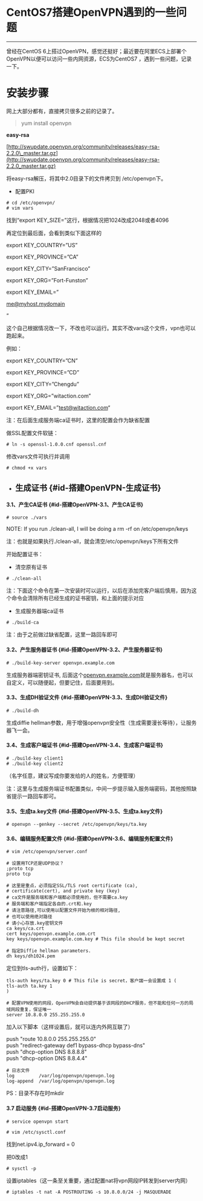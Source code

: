 # CentOS7搭建OpenVPN遇到的一些问题

---

曾经在CentOS 6上搭过OpenVPN，感觉还挺好；最近要在阿里ECS上部署个OpenVPN以便可以访问一些内网资源，ECS为CentOS7 ，遇到一些问题，记录一下。

# 安装步骤

网上大部分都有，直接拷贝很多之前的记录了。

> yum install openvpn



**easy-rsa**



[http://swupdate.openvpn.org/community/releases/easy-rsa-2.2.0\_master.tar.gz](http://swupdate.openvpn.org/community/releases/easy-rsa-2.2.0_master.tar.gz)

将easy-rsa解压，将其中2.0目录下的文件拷贝到 /etc/openvpn下。

* 配置PKI

```
# cd /etc/openvpn/
# vim vars
```

找到“export KEY\_SIZE=”这行，根据情况把1024改成2048或者4096

再定位到最后面，会看到类似下面这样的

export KEY\_COUNTRY=”US”

export KEY\_PROVINCE=”CA”

export KEY\_CITY=”SanFrancisco”

export KEY\_ORG=”Fort-Funston”

export KEY\_EMAIL=”

[me@myhost.mydomain](mailto:me%40myhost.mydomain)

“

这个自己根据情况改一下，不改也可以运行。其实不改vars这个文件，vpn也可以跑起来。

例如：

export KEY\_COUNTRY=”CN”

export KEY\_PROVINCE=”CD”

export KEY\_CITY=”Chengdu”

export KEY\_ORG=”witaction.com”

export KEY\_EMAIL=”test@witaction.com“

注：在后面生成服务端ca证书时，这里的配置会作为缺省配置

做SSL配置文件软链：

```
# ln -s openssl-1.0.0.cnf openssl.cnf
```

修改vars文件可执行并调用

```
# chmod +x vars
```

* ## 生成证书 {#id-搭建OpenVPN-生成证书}

#### 3.1、产生CA证书 {#id-搭建OpenVPN-3.1、产生CA证书}

```
# source ./vars
```

NOTE: If you run ./clean-all, I will be doing a rm -rf on /etc/openvpn/keys

注：也就是如果执行./clean-all，就会清空/etc/openvpn/keys下所有文件

开始配置证书：

* 清空原有证书

```
# ./clean-all
```

注：下面这个命令在第一次安装时可以运行，以后在添加完客户端后慎用，因为这个命令会清除所有已经生成的证书密钥，和上面的提示对应

* 生成服务器端ca证书

```
# ./build-ca
```

注：由于之前做过缺省配置，这里一路回车即可

#### 3.2、产生服务器证书 {#id-搭建OpenVPN-3.2、产生服务器证书}

```
# ./build-key-server openvpn.example.com
```

生成服务器端密钥证书, 后面这个[openvpn.example.com](http://openvpn.example.com/)就是服务器名，也可以自定义，可以随便起，但要记住，后面要用到。

#### 3.3、生成DH验证文件 {#id-搭建OpenVPN-3.3、生成DH验证文件}

```
# ./build-dh
```

生成diffie hellman参数，用于增强openvpn安全性（生成需要漫长等待），让服务器飞一会。

#### 3.4、生成客户端证书 {#id-搭建OpenVPN-3.4、生成客户端证书}

```
# ./build-key client1
# ./build-key client2
```

（名字任意，建议写成你要发给的人的姓名，方便管理）

注：这里与生成服务端证书配置类似，中间一步提示输入服务端密码，其他按照缺省提示一路回车即可。

#### 3.5、生成ta.key文件 {#id-搭建OpenVPN-3.5、生成ta.key文件}

```
# openvpn --genkey --secret /etc/openvpn/keys/ta.key
```

  


#### 3.6、编辑服务配置文件 {#id-搭建OpenVPN-3.6、编辑服务配置文件}

```
# vim /etc/openvpn/server.conf
```

```
# 设置用TCP还是UDP协议？
;proto tcp
proto tcp
```



```
# 这里是重点，必须指定SSL/TLS root certificate (ca),
# certificate(cert), and private key (key)
# ca文件是服务端和客户端都必须使用的，但不需要ca.key
# 服务端和客户端指定各自的.crt和.key
# 请注意路径,可以使用以配置文件开始为根的相对路径,
# 也可以使用绝对路径
# 请小心存放.key密钥文件
ca keys/ca.crt
cert keys/openvpn.example.com.crt
key keys/openvpn.example.com.key # This file should be kept secret
```



```
# 指定Diffie hellman parameters.
dh keys/dh1024.pem
```





定位到tls-auth行，设置如下：

```
tls-auth keys/ta.key 0 # This file is secret，客户諯一会设置成 1 (
tls-auth ta.key 1
)
```



```
# 配置VPN使用的网段，OpenVPN会自动提供基于该网段的DHCP服务，但不能和任何一方的局域网段重复，保证唯一
server 10.8.0.0 255.255.255.0
```



加入以下脚本（这样设置后，就可以连内外网互联了）

push "route 10.8.0.0 255.255.255.0"  
push "redirect-gateway def1 bypass-dhcp bypass-dns"  
push "dhcp-option DNS 8.8.8.8"  
push "dhcp-option DNS 8.8.4.4"



```
# 日志文件
log         /var/log/openvpn/openvpn.log
log-append  /var/log/openvpn/openvpn.log
```

PS：目录不存在时mkdir

#### 3.7 启动服务 {#id-搭建OpenVPN-3.7启动服务}

```
# service openvpn start
```



```
# vim /etc/sysctl.conf
```

找到net.ipv4.ip\_forward = 0

把0改成1

```
# sysctl -p
```



设置iptables（这一条至关重要，通过配置nat将vpn网段IP转发到server内网）

```
# iptables -t nat -A POSTROUTING -s 10.8.0.0/24 -j MASQUERADE
```



